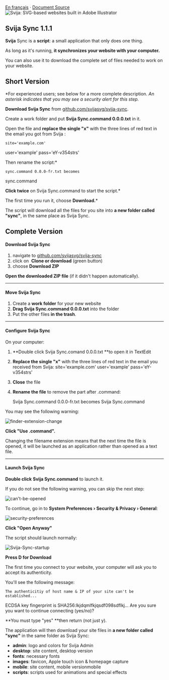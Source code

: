 [En français](https://github.com/svijasvg/svija-sync/blob/master/lisez-moi.md) · [Document Source](https://docs.svija.com/en/quick-start/1-1-svija-sync)
![Svija: SVG-based websites built in Adobe Illustrator](http://files.svija.com/github/readme-logo.png "Svija: SVG-based websites built in Adobe Illustrator")

Svija Sync 1.1.1
-------------------------------------

**Svija** Sync is a **script**: a small application that only does one thing.

As long as it's running, **it synchronizes your website with your computer.**

You can also use it to download the complete set of files needed to work on your website.

Short Version
-------------

*For experienced users; see below for a more complete description.
*An asterisk indicates that you may see a security alert for this step.*

**Download Svija Sync** from [github.com/svijasvg/svija-sync](https://github.com/svijasvg/svija-sync).

Create a work folder and put **Svija Sync.command 0.0.0.txt** in it.

Open the file and **replace the single "x"** with the three lines of red text in the email you got from Svija :

    site='example.com'
user='example'
pass='eY-v354strs'

Then rename the script:* 

    sync.command 0.0.0-fr.txt becomes
sync.command

**Click twice** on Svija Sync.command to start the script.*

The first time you run it, choose **Download.***

The script will download all the files for you site into **a new folder called "sync"**, in the same place as Svija Sync.

Complete Version
----------------

#### Download Svija Sync

1.  navigate to [github.com/svijasvg/svija-sync](https://github.com/svijasvg/svija-sync)
2.  click on  **Clone or download** (green button)
3.  choose **Download ZIP**

**Open the downloaded ZIP file** (if it didn't happen automatically).

* * * * *

#### Move Svija Sync

1.  Create a **work folder** for your new website
2.  **Drag Svija Sync.command 0.0.0.txt** into the folder
3.  Put the other files **in the trash**.

* * * * *

#### Configure Svija Sync

On your computer:

1.  **Double click Svija Sync.comand 0.0.0.txt **to open it in TextEdit
2.  **Replace the single "x"** with the three lines of red text in the email you received from Svija:
    site='example.com'
    user='example'
    pass='eY-v354strs'
3.  **Close** the file
4.  **Rename the file** to remove the part after .command:

    Svija Sync.command 0.0.0-fr.txt becomes
Svija Sync.command

You may see the following warning:

![finder-extension-change](https://docs.svija.com/wp-content/uploads/elementor/thumbs/finder-extension-change-onwwosepuqtvpw8jx7nf86l79qukvnq1zyin4gjxuk.jpg "finder-extension-change")

**Click "Use .command".**

Changing the filename extension means that the next time the file is opened, it will be launched as an application rather than opened as a text file.

* * * * *

#### Launch Svija Sync

**Double click** **Svija Sync.command** to launch it.

If you do not see the following warning, you can skip the next step:

![can't-be-opened](https://docs.svija.com/wp-content/uploads/elementor/thumbs/cant-be-opened-onwworgvnwt2l0ubilqgmgiy76vjjb2x1k2xqv9wtg.jpg "can't-be-opened")

To continue, go in to **System Preferences › Security & Privacy › General**:

![security-preferences](https://docs.svija.com/wp-content/uploads/elementor/thumbs/security-preferences-onwwosepuqymrt7ld70dqsk3aaowqhgciauxnzx490.jpg "security-preferences")

**Click "Open Anyway"**

The script should launch normally:

![Svija-Sync-startup](https://docs.svija.com/wp-content/uploads/elementor/thumbs/Svija-Sync-startup-onwwouae8ex4iamhc03s15ljb95vesv44xi99wktko.jpg "Svija-Sync-startup")

**Press D for Download**

The first time you connect to your website, your computer will ask you to accept its authenticity.

You'll see the following message:

    The authenticitiy of host name & IP of your site can't be established...
ECDSA key fingerprint is SHA256:lkjdqmlfkjqsdf098sdflkj...
Are you sure you want to continue connecting (yes/no)?

**You must type "yes" **then return (not just y).

The application will then download your site files in **a new folder called "sync"** in the same folder as Svija Sync:

-   **admin**: logo and colors for Svija Admin
-   **desktop**: site content, desktop version
-   **fonts**: necessary fonts
-   **images**: favicon, Apple touch icon & homepage capture
-   **mobile**: site content, mobile versionmobile
-   **scripts**: scripts used for animations and special effects
